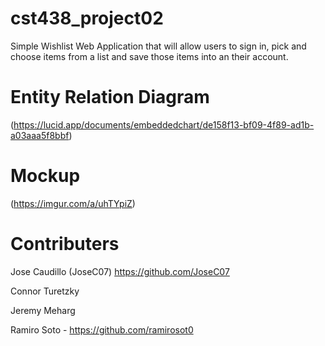 # cst438_project02
Simple Wishlist Web Application that will allow users to sign in, pick and choose items from a list and save those items into an their account. 

# Entity Relation Diagram 
(https://lucid.app/documents/embeddedchart/de158f13-bf09-4f89-ad1b-a03aaa5f8bbf)

# Mockup
(https://imgur.com/a/uhTYpiZ)

# Contributers
Jose Caudillo (JoseC07) https://github.com/JoseC07

Connor Turetzky

Jeremy Meharg

Ramiro Soto - https://github.com/ramirosot0
